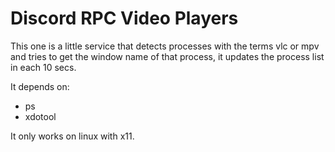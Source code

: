 # Discord RPC Video Players

This one is a little service that detects processes with the terms vlc or mpv and tries to get the window name of that process, it updates the process list in each 10 secs.

It depends on:
- ps
- xdotool

It only works on linux with x11.